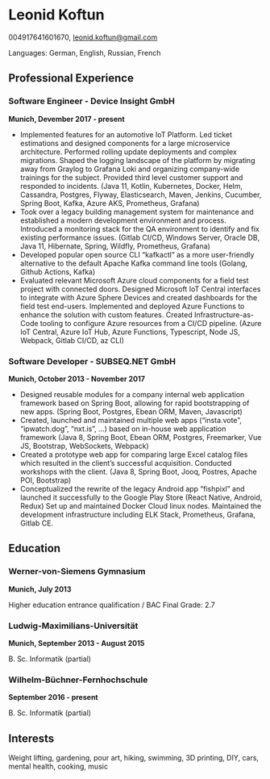 # Leonid Koftun

004917641601670, [leonid.koftun@gmail.com](mailto:leonid.koftun@gmail.com)

Languages: German, English, Russian, French

## Professional Experience

### Software Engineer - Device Insight GmbH 

__Munich, Devember 2017 - present__

- Implemented features for an automotive IoT Platform. Led ticket estimations and designed components for a large microservice architecture. Performed rolling update deployments and complex migrations. Shaped the logging landscape of the platform by migrating away from Graylog to Grafana Loki and organizing company-wide trainings for the subject. Provided third level customer support and responded to incidents.
(Java 11, Kotlin, Kubernetes, Docker, Helm, Cassandra, Postgres, Flyway, Elasticsearch, Maven, Jenkins, Cucumber, Spring Boot, Kafka, Azure AKS, Prometheus, Grafana)
- Took over a legacy building management system for maintenance and established a modern development environment and process. Introduced a monitoring stack for the QA environment to identify and fix existing performance issues. (Gitlab CI/CD, Windows Server, Oracle DB, Java 11, Hibernate, Spring, Wildfly, Prometheus, Grafana)
- Developed popular open source CLI “kafkactl” as a more user-friendly alternative to the default Apache Kafka command line tools (Golang, Github Actions, Kafka)
- Evaluated relevant Microsoft Azure cloud components for a field test project with connected doors. Designed Microsoft IoT Central interfaces to integrate with Azure Sphere Devices and created dashboards for the field test end-users. Implemented and deployed Azure Functions to enhance the solution with custom features. Created Infrastructure-as-Code tooling to configure Azure resources from a CI/CD pipeline. (Azure IoT Central, Azure IoT Hub, Azure Functions, Typescript, Node JS, Webpack, Gitlab CI/CD, az CLI)

### Software Developer - SUBSEQ.NET GmbH

__Munich, October 2013 - November 2017__

- Designed reusable modules for a company internal web application framework based on Spring Boot, allowing for rapid bootstrapping of new apps. (Spring Boot, Postgres, Ebean ORM, Maven, Javascript)
- Created, launched and maintained multiple web apps (“insta.vote”, “ipwatch.dog”, “nxt.is”, ...) based on in-house web application framework (Java 8, Spring Boot, Ebean ORM, Postgres, Freemarker, Vue JS, Bootstrap, WebSockets, Webpack)
- Created a prototype web app for comparing large Excel catalog files which resulted in the client’s successful acquisition. Conducted workshops with the client. (Java 8, Spring Boot, Jooq, Postres, Apache POI, Bootstrap)
- Conceptualized the rewrite of the legacy Android app “fishpixl” and launched it successfully to the Google Play Store (React Native, Android, Redux)
Set up and maintained Docker Cloud linux nodes. Maintained the development infrastructure including ELK Stack, Prometheus, Grafana, Gitlab CE. 

## Education 

### Werner-von-Siemens Gymnasium

__Munich, July 2013__

Higher education entrance qualification / BAC
Final Grade: 2.7

### Ludwig-Maximilians-Universität

__Munich, September 2013 - August 2015__

B. Sc. Informatik (partial)

### Wilhelm-Büchner-Fernhochschule

__September 2016 - present__

B. Sc. Informatik (partial)

## Interests

Weight lifting, gardening, pour art, hiking, swimming, 3D printing, DIY, cars, mental health, cooking, music
